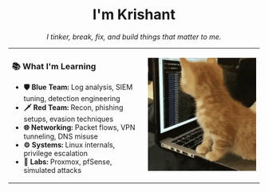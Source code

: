 <!-- Terminal-style welcome GIF -->


<h1 align="center">I'm Krishant</h1>
<p align="center"><em>I tinker, break, fix, and build things that matter to me.</em></p>

<table>
  <tr>
    <td>
<h3>📚 What I'm Learning</h3>

<ul>
  <li><strong>🛡️ Blue Team:</strong> Log analysis, SIEM tuning, detection engineering</li>
  <li><strong>🗡️ Red Team:</strong> Recon, phishing setups, evasion techniques</li>
  <li><strong>🌐 Networking:</strong> Packet flows, VPN tunneling, DNS misuse</li>
  <li><strong>⚙️ Systems:</strong> Linux internals, privilege escalation</li>
  <li><strong>🧪 Labs:</strong> Proxmox, pfSense, simulated attacks</li>
</ul>

</td>
    <td>
      <img src="https://github.com/Krishantx/krishantx/blob/main/cat-work-in-progress.gif" width="300%" />
    </td>
  </tr>
</table>

